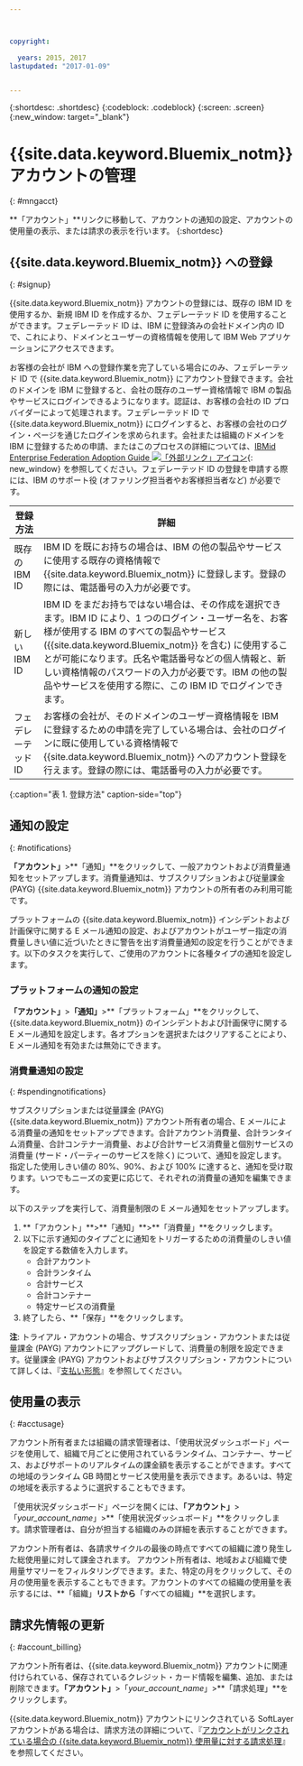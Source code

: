 ```yaml
---



copyright:

  years: 2015, 2017
lastupdated: "2017-01-09"


---
```


{:shortdesc: .shortdesc}
{:codeblock: .codeblock}
{:screen: .screen}
{:new_window: target="_blank"}

# {{site.data.keyword.Bluemix_notm}} アカウントの管理
{: #mngacct}

**「アカウント」**リンクに移動して、アカウントの通知の設定、アカウントの使用量の表示、または請求の表示を行います。
{:shortdesc}

## {{site.data.keyword.Bluemix_notm}} への登録
{: #signup}

{{site.data.keyword.Bluemix_notm}} アカウントの登録には、既存の IBM ID を使用するか、新規 IBM ID を作成するか、フェデレーテッド ID を使用することができます。フェデレーテッド ID は、IBM に登録済みの会社ドメイン内の ID で、これにより、ドメインとユーザーの資格情報を使用して IBM Web アプリケーションにアクセスできます。  

お客様の会社が IBM への登録作業を完了している場合にのみ、フェデレーテッド ID で {{site.data.keyword.Bluemix_notm}} にアカウント登録できます。会社のドメインを IBM に登録すると、会社の既存のユーザー資格情報で IBM の製品やサービスにログインできるようになります。認証は、お客様の会社の ID プロバイダーによって処理されます。フェデレーテッド ID で {{site.data.keyword.Bluemix_notm}} にログインすると、お客様の会社のログイン・ページを通じたログインを求められます。会社または組織のドメインを IBM に登録するための申請、またはこのプロセスの詳細については、[IBMid Enterprise Federation Adoption Guide ![「外部リンク」アイコン](../icons/launch-glyph.svg)](https://ibm.box.com/v/IBMid-Federation-Guide){: new_window} を参照してください。フェデレーテッド ID の登録を申請する際には、IBM のサポート役 (オファリング担当者やお客様担当者など) が必要です。

| 登録方法 | 詳細 |    
|-----------------|---------|
|既存の IBM ID | IBM ID を既にお持ちの場合は、IBM の他の製品やサービスに使用する既存の資格情報で {{site.data.keyword.Bluemix_notm}} に登録します。登録の際には、電話番号の入力が必要です。 |
|新しい IBM ID | IBM ID をまだお持ちではない場合は、その作成を選択できます。IBM ID により、1 つのログイン・ユーザー名を、お客様が使用する IBM のすべての製品やサービス ({{site.data.keyword.Bluemix_notm}} を含む) に使用することが可能になります。氏名や電話番号などの個人情報と、新しい資格情報のパスワードの入力が必要です。IBM の他の製品やサービスを使用する際に、この IBM ID でログインできます。  |
|フェデレーテッド ID | お客様の会社が、そのドメインのユーザー資格情報を IBM に登録するための申請を完了している場合は、会社のログインに既に使用している資格情報で {{site.data.keyword.Bluemix_notm}} へのアカウント登録を行えます。登録の際には、電話番号の入力が必要です。 |
{:caption="表 1. 登録方法" caption-side="top"}

## 通知の設定
{: #notifications}

**「アカウント」**&gt;**「通知」**をクリックして、一般アカウントおよび消費量通知をセットアップします。消費量通知は、サブスクリプションおよび従量課金 (PAYG) {{site.data.keyword.Bluemix_notm}} アカウントの所有者のみ利用可能です。

プラットフォームの {{site.data.keyword.Bluemix_notm}} インシデントおよび計画保守に関する E メール通知の設定、およびアカウントがユーザー指定の消費量しきい値に近づいたときに警告を出す消費量通知の設定を行うことができます。以下のタスクを実行して、ご使用のアカウントに各種タイプの通知を設定します。

### プラットフォームの通知の設定

**「アカウント」**&gt;**「通知」**&gt;**「プラットフォーム」**をクリックして、{{site.data.keyword.Bluemix_notm}} のインシデントおよび計画保守に関する E メール通知を設定します。各オプションを選択またはクリアすることにより、E メール通知を有効または無効にできます。

<!-- staging only

**Note**: You are always alerted by email about emergencies and pricing changes.

On the **Platform** tab you can also customize notifications for your orgs, spaces, or applications. Complete the following steps to add a customized notification:

<ol>
<li>Select **Add a Notification**.</li>
<li>Use the search field to find the org, application, service, or resource that you want to set a notification for, or expand the item in the pre-populated list.</li>
<li>Select *Email* to set the notification type.</li>
</ol>

staging only end -->

### 消費量通知の設定
{: #spendingnotifications}

サブスクリプションまたは従量課金 (PAYG) {{site.data.keyword.Bluemix_notm}} アカウント所有者の場合、E メールによる消費量の通知をセットアップできます。合計アカウント消費量、合計ランタイム消費量、合計コンテナー消費量、および合計サービス消費量と個別サービスの消費量 (サード・パーティーのサービスを除く) について、通知を設定します。指定した使用しきい値の 80%、90%、および 100% に達すると、通知を受け取ります。いつでもニーズの変更に応じて、それぞれの消費量の通知を編集できます。

以下のステップを実行して、消費量制限の E メール通知をセットアップします。

<ol>
<li>**「アカウント」**&gt;**「通知」**&gt;**「消費量」**をクリックします。</li>
<li>以下に示す通知のタイプごとに通知をトリガーするための消費量のしきい値を設定する数値を入力します。<br />
<ul>
<li>合計アカウント</li>
<li>合計ランタイム</li>
<li>合計サービス</li>
<li>合計コンテナー</li>
<li>特定サービスの消費量</li>
</ul>
</li>
<li>終了したら、**「保存」**をクリックします。</li>
</ol>

**注**: トライアル・アカウントの場合、サブスクリプション・アカウントまたは従量課金 (PAYG) アカウントにアップグレードして、消費量の制限を設定できます。従量課金 (PAYG) アカウントおよびサブスクリプション・アカウントについて詳しくは、『[支払い形態](/docs/pricing/index.html#pay-accounts)』を参照してください。

## 使用量の表示
{: #acctusage}

アカウント所有者または組織の請求管理者は、「使用状況ダッシュボード」ページを使用して、組織で月ごとに使用されているランタイム、コンテナー、サービス、およびサポートのリアルタイムの課金額を表示することができます。すべての地域のランタイム GB 時間とサービス使用量を表示できます。あるいは、特定の地域を表示するように選択することもできます。

「使用状況ダッシュボード」ページを開くには、**「アカウント」**&gt;「*your_account_name*」&gt;**「使用状況ダッシュボード」**をクリックします。請求管理者は、自分が担当する組織のみの詳細を表示することができます。

アカウント所有者は、各請求サイクルの最後の時点ですべての組織に渡り発生した総使用量に対して課金されます。
アカウント所有者は、地域および組織で使用量サマリーをフィルタリングできます。また、特定の月をクリックして、その月の使用量を表示することもできます。アカウントのすべての組織の使用量を表示するには、**「組織」**リストから**「すべての組織」**を選択します。

## 請求先情報の更新
{: #account_billing}

アカウント所有者は、{{site.data.keyword.Bluemix_notm}} アカウントに関連付けられている、保存されているクレジット・カード情報を編集、追加、または削除できます。**「アカウント」**&gt;「*your_account_name*」&gt;**「請求処理」**をクリックします。

{{site.data.keyword.Bluemix_notm}} アカウントにリンクされている SoftLayer アカウントがある場合は、請求方法の詳細について、『[アカウントがリンクされている場合の {{site.data.keyword.Bluemix_notm}} 使用量に対する請求処理](/docs/admin/softlayerlink.html#bill_usage)』を参照してください。
